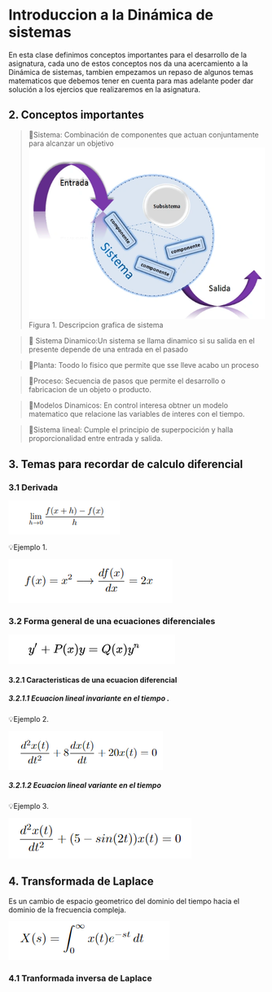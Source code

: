 # Introduccion a la Dinámica de sistemas 
En esta clase definimos conceptos importantes para el desarrollo de la asignatura, cada uno de estos conceptos nos da una acercamiento a la Dinámica de sistemas, tambien empezamos un repaso de algunos temas matematicos que debemos tener en cuenta para mas adelante poder dar solución a los ejercios que realizaremos en la asignatura. 
## 2. Conceptos importantes 
>🔑Sistema: Combinación de componentes que actuan conjuntamente para alcanzar un objetivo
![Sistema](https://github.com/diegavila00/Apuntes/blob/main/TP/sistema.png)
Figura 1. Descripcion grafica de sistema 

>🔑 Sistema Dinamico:Un sistema se llama dinamico si su salida en el presente depende de una entrada en el pasado

>🔑Planta: Toodo lo fisico que permite que sse lleve acabo un proceso

>🔑Proceso: Secuencia de pasos que permite el desarrollo o fabricacion de un objeto o producto.

>🔑Modelos Dinamicos: En control interesa  obtner un modelo matematico que relacione las variables de interes con el tiempo.

>🔑Sistema lineal: Cumple el principio de superpocición y halla proporcionalidad entre entrada y salida.

## 3. Temas para recordar de calculo diferencial  
### 3.1 Derivada  

![Formula General de la derivada](https://github.com/diegavila00/Apuntes/blob/main/TP/derivada.png)


💡Ejemplo 1. 

![Derivada](https://github.com/diegavila00/Apuntes/blob/main/TP/solucion.png)

### 3.2 Forma general de una ecuaciones diferenciales 
![](https://github.com/diegavila00/Apuntes/blob/main/TP/e.png)

#### 3.2.1 Caracteristicas de una ecuacion diferencial 
##### 3.2.1.1 Ecuacion lineal invariante en el tiempo .

💡Ejemplo 2.

![](https://github.com/diegavila00/Apuntes/blob/main/TP/Captura%20de%20pantalla%202024-09-06%20181925.png)

##### 3.2.1.2 Ecuacion lineal variante en el tiempo 

💡Ejemplo 3.

![](https://github.com/diegavila00/Apuntes/blob/main/TP/Captura%20de%20pantalla%202024-09-06%20182427.png)


## 4. Transformada de Laplace 
Es un cambio de espacio geometrico del dominio del tiempo hacia el dominio de la frecuencia compleja.

![Formula transformada de Laplace](https://github.com/diegavila00/Apuntes/blob/main/TP/P.png)

### 4.1 Tranformada inversa de Laplace 




